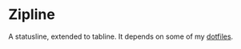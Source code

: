 # Zipline

A statusline, extended to tabline. It depends on some of my
[dotfiles](https://github.com/Neur1n/dotfiles/tree/master/neovim/autoload/neur1n).

